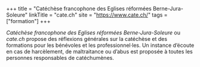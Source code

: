 +++
title = "Catéchèse francophone des Eglises réformées Berne-Jura-Soleure"
linkTitle = "cate.ch"
site = "https://www.cate.ch/"
tags = ["formation"]
+++

*Catéchèse francophone des Eglises réformées Berne-Jura-Soleure* ou *cate.ch* propose des réflexions générales sur la catéchèse et des formations pour les bénévoles et les professionnel·les. Un instance d’écoute en cas de harcèlement, de maltraitance ou d’abus est proposée à toutes les personnes responsables de catéchumènes.
